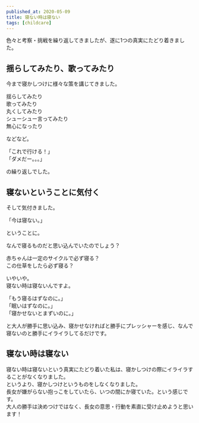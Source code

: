 ```yaml
---
published_at: 2020-05-09
title: 寝ない時は寝ない
tags: [childcare]
---
```


色々と考察・挑戦を繰り返してきましたが、遂に1つの真実にたどり着きました。  

## 揺らしてみたり、歌ってみたり

今まで寝かしつけに様々な策を講じてきました。  

揺らしてみたり  
歌ってみたり  
丸くしてみたり  
シューシュー言ってみたり  
無心になったり  

などなど。  

「これで行ける！」  
「ダメだー。。。」  

の繰り返しでした。  

## 寝ないということに気付く

そして気付きました。  

「今は寝ない。」  

ということに。  

なんで寝るものだと思い込んでいたのでしょう？  

赤ちゃんは一定のサイクルで必ず寝る？  
この仕草をしたら必ず寝る？  

いやいや。  
寝ない時は寝ないんですよ。  

「もう寝るはずなのに。」  
「眠いはずなのに。」  
「寝かせないとまずいのに。」  

と大人が勝手に思い込み、寝かせなければと勝手にプレッシャーを感じ、なんで寝ないのと勝手にイライラしてるだけです。  

## 寝ない時は寝ない

寝ない時は寝ないという真実にたどり着いた私は、寝かしつけの際にイライラすることがなくなりました。  
というより、寝かしつけというものをしなくなりました。  
長女が嫌がらない抱っこをしていたら、いつの間にか寝ていた。という感じです。  
大人の勝手は決めつけではなく、長女の意思・行動を素直に受け止めようと思います！  